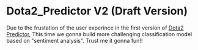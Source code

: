 # Dota2_Predictor V2 (Draft Version)

Due to the frustation of the user experince in the first version of <a target="_blank" rel="noreferer noopener" href="https://github.com/Elstargo00/Dota2_Predictor">Dota2 Predictor<a>, 
This time we gonna build more challenging classification model based on "sentiment analysis". Trust me it gonna fun!!
  

